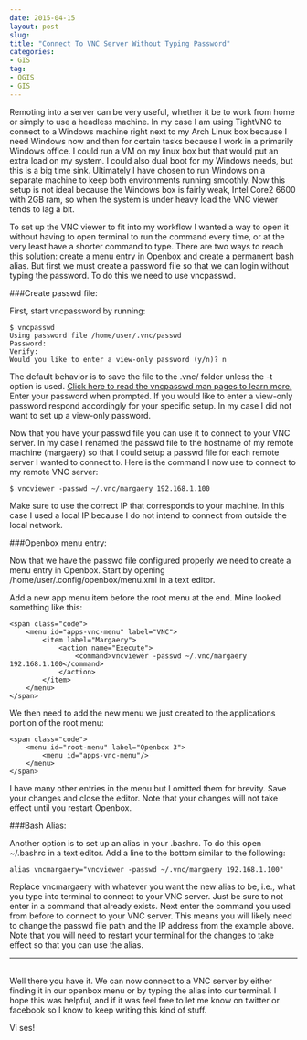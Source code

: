 ```yaml
---
date: 2015-04-15
layout: post
slug: 
title: "Connect To VNC Server Without Typing Password"
categories:
- GIS
tag:
- QGIS
- GIS
---
```


Remoting into a server can be very useful, whether it be to work from home or simply to use a headless machine. In my case I am using TightVNC to connect to a Windows machine right next to my Arch Linux box because I need Windows now and then for certain tasks because I work in a primarily Windows office. I could run a VM on my linux box but that would put an extra load on my system. I could also dual boot for my Windows needs, but this is a big time sink. Ultimately I have chosen to run Windows on a separate machine to keep both environments running smoothly. Now this setup is not ideal because the Windows box is fairly weak, Intel Core2 6600 with 2GB ram, so when the system is under heavy load the VNC viewer tends to lag a bit.

To set up the VNC viewer to fit into my workflow I wanted a way to open it without having to open terminal to run the command every time, or at the very least have a shorter command to type. There are two ways to reach this solution: create a menu entry in Openbox and create a permanent bash alias. But first we must create a password file so that we can login without typing the password. To do this we need to use vncpasswd.



###Create passwd file:

First, start vncpassword by running:

	$ vncpasswd
	Using password file /home/user/.vnc/passwd
	Password:
	Verify:
	Would you like to enter a view-only password (y/n)? n

The default behavior is to save the file to the <span class="code">.vnc/</span> folder unless the <span class="code">-t</span> option is used. <a href="http://www.tightvnc.com/vncpasswd.1.php">Click here to read the vncpasswd man pages to learn more.</a> Enter your password when prompted. If you would like to enter a view-only password respond accordingly for your specific setup. In my case I did not want to set up a view-only password.

Now that you have your passwd file you can use it to connect to your VNC server. In my case I renamed the passwd file to the hostname of my remote machine (margaery) so that I could setup a passwd file for each remote server I wanted to connect to. Here is the command I now use to connect to my remote VNC server:

    $ vncviewer -passwd ~/.vnc/margaery 192.168.1.100

Make sure to use the correct IP that corresponds to your machine. In this case I used a local IP because I do not intend to connect from outside the local network.

###Openbox menu entry:

Now that we have the passwd file configured properly we need to create a menu entry in Openbox. Start by opening <span class="code">/home/user/.config/openbox/menu.xml</span> in a text editor.

Add a new app menu item before the root menu at the end. Mine looked something like this:

	<span class="code">
		<menu id="apps-vnc-menu" label="VNC">
			<item label="Margaery">
				<action name="Execute">
					<command>vncviewer -passwd ~/.vnc/margaery 192.168.1.100</command>
				</action>
			</item>
		</menu>
	</span>

We then need to add the new menu we just created to the applications portion of the  root menu:

	<span class="code">
		<menu id="root-menu" label="Openbox 3">
			<menu id="apps-vnc-menu"/>
		</menu>
	</span>

I have many other entries in the menu but I omitted them for brevity. Save your changes and close the editor. Note that your changes will not take effect until you restart Openbox.
  
###Bash Alias:

Another option is to set up an alias in your <span class="code">.bashrc</span>. To do this open <span class="code">~/.bashrc</span> in a text editor. Add a line to the bottom similar to the following:

	alias vncmargaery="vncviewer -passwd ~/.vnc/margaery 192.168.1.100"

Replace <span class="code">vncmargaery</span> with whatever you want the new alias to be, i.e., what you type into terminal to connect to your VNC server. Just be sure to not enter in a command that already exists. Next enter the command you used from before to connect to your VNC server. This means you will likely need to change the passwd file path and the IP address from the example above. Note that you will need to restart your terminal for the changes to take effect so that you can use the alias.

---
<br>
Well there you have it. We can now connect to a VNC server by either finding it in our openbox menu or by typing the alias into our terminal. I hope this was helpful, and if it was feel free to let me know on twitter or facebook so I know to keep writing this kind of stuff.

Vi ses!
